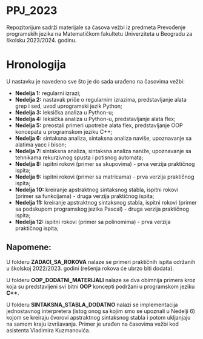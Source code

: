 # PPJ_2023
Repozitorijum sadrži materijale sa časova vežbi iz predmeta Prevođenje programskih jezika na Matematičkom fakultetu Univerziteta u Beogradu za školsku 2023/2024. godinu.

# Hronologija
U nastavku je navedeno sve što je do sada urađeno na časovima vežbi:
- **Nedelja 1:** regularni izrazi;
- **Nedelja 2:** nastavak priče o regularnim izrazima, predstavljanje alata grep i sed, uvod uprogramski jezik Python;
- **Nedelja 3:** leksička analiza u Python-u;
- **Nedelja 4:** leksička analiza u Python-u, predstavljanje alata flex;
- **Nedelja 5:** preostali primeri upotrebe alata flex, predstavljanje OOP koncepata u programskom jeziku C++;
- **Nedelja 6:** sintaksna analiza, sintaksna analiza naviše, upoznavanje sa alatima yacc i bison;
- **Nedelja 7:** sintaksna analiza, sintaksna analiza naniže, upoznavanje sa tehnikama rekurzivnog spusta i potisnog automata;
- **Nedelja 8:** ispitni rokovi (primer sa skupovima) - prva verzija praktičnog ispita;
- **Nedelja 9:** ispitni rokovi (primer sa matricama) - prva verzija praktičnog ispita;
- **Nedelja 10:** kreiranje apstraktnog sintaksnog stabla, ispitni rokovi (primer sa funkcijama) - druga verzija praktičnog ispita;
- **Nedelja 11:** kreiranje apstraktnog sintaksnog stabla, ispitni rokovi (primer sa podskupom programskog jezika Pascal) - druga verzija praktičnog ispita;
- **Nedelja 12:** ispitni rokovi (primer sa polinomima) - prva verzija praktičnog ispita;

## Napomene:
U folderu **ZADACI_SA_ROKOVA** nalaze se primeri praktičnih ispita održanih u školskoj 2022/2023. godini (rešenja rokova će ubrzo biti dodata). 

U folderu **OOP_DODATNI_MATERIJALI** nalaze se dva obimnija primera kroz koja su predstavljeni svi bitni **OOP** koncepti podržani u programskom jeziku **C++**. 

U folderu **SINTAKSNA_STABLA_DODATNO** nalazi se implementacija jednostavnog interpretera (istog onog sa kojim smo se upoznali u Nedelji 6) kojom se kreiraju čvorovi apstraktnog sintaksnog stabla i potom ukljanjaju na samom kraju izvršavanja. Primer je urađen na časovima vežbi kod asistenta Vladimira Kuzmanovića. 
